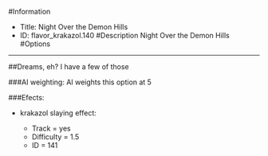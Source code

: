#Information
 - Title: Night Over the Demon Hills
 - ID: flavor_krakazol.140
#Description
Night Over the Demon Hills
#Options

___
##Dreams, eh? I have a few of those

###AI weighting:
AI weights this option at 5


###Efects:<ul><li>krakazol slaying effect:</li><ul><li>Track = yes</li><li>Difficulty = 1.5</li><li>ID = 141</li></ul></ul>

